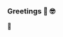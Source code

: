 ### Greetings 👋 🤓

<!--
**BigBenxoxo/BigBenxoxo** is a ✨ _special_ ✨ repository because its `README.md` (this file) appears on your GitHub profile.

Here are some ideas to get you started:

- 🔭 I’m currently working on everything.
- 🌱 I’m currently learning Javascript.
- 💬 Ask me about the weather.
- 🇸🇯

![Visitor Count](https://profile-counter.glitch.me/{BigBenxoxo}/count.svg)
--> 🥰




